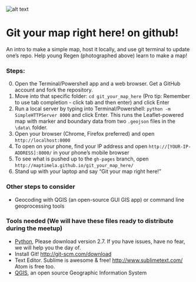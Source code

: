 ![alt text](https://raw.githubusercontent.com/maptimeLA/git_your_map_here/master/images/gityourmaps.jpg "Cover")

# Git your map right here! on github!

An intro to make a simple map, host it locally, and use git terminal to update one’s repo. Help young Regen (photographed above) learn to make a map!

### Steps:
0. Open the Terminal/Powershell app and a web browser. Get a GitHub account and fork the repository.
1. Move into that specific folder: `cd git_your_map_here` (Pro tip: Remember to use tab completion - click tab and then enter) and click Enter
2. Run a local server by typing into Terminal/Powershell: `python -m SimpleHTTPServer 8000` and click Enter. This runs the Leaflet-powered map with marker and boundary data from two `.geojson` files in the `\data\` folder. 
3. Open your browser (Chrome, Firefox preferred) and open `http://localhost:8000`
4. To open on your phone, find your IP address and open `http://[YOUR-IP-ADDRESS]:8000/` in your phone’s mobile browser
5. To see what is pushed up to the `gh-pages` branch, open `http://maptimela.github.io/git_your_map_here/`
6. Stand up with your laptop and say “Git your map right here!”


### Other steps to consider
* Geocoding with QGIS (an open-source GUI GIS app) or command line geoprocessing tools

### Tools needed (We will have these files ready to distribute during the meetup)
* [Python](https://www.python.org/), Please download version 2.7. If you have issues, have no fear, we will help you the day of.
* Install Git! http://git-scm.com/download
* Text Editor. Sublime is awesome & free! http://www.sublimetext.com/ Atom is free too.
* [QGIS](http://www.qgis.org/en/site/), an open source Geographic Information System

